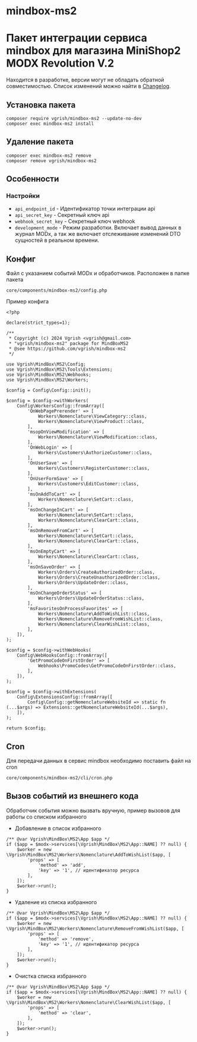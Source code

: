 # mindbox-ms2

# Пакет интеграции сервиса mindbox для магазина MiniShop2 MODX Revolution V.2

Находится в разработке, версии могут не обладать обратной совместимостью. Список изменений можно найти
в [Changelog](CHANGELOG.md).

## Установка пакета
```
composer require vgrish/mindbox-ms2 --update-no-dev
composer exec mindbox-ms2 install
```

## Удаление пакета
```
composer exec mindbox-ms2 remove
composer remove vgrish/mindbox-ms2
```

## Особенности

### Настройки

* `api_endpoint_id` - Идентификатор точки интеграции api
* `api_secret_key` - Секретный ключ api
* `webhook_secret_key` - Секретный ключ webhook
* `development_mode` - Режим разработки. Включает вывод данных в журнал MODx, а так же включает отслеживание изменений DTO сущностей в реальном времени.

## Конфиг
Файл с указанием событий MODx и обработчиков. Расположен в папке пакета 
```
core/components/mindbox-ms2/config.php
```
Пример конфига

```
<?php

declare(strict_types=1);

/**
 * Copyright (c) 2024 Vgrish <vgrish@gmail.com>
 * "vgrish/mindbox-ms2" package for MindBoxMS2
 * @see https://github.com/vgrish/mindbox-ms2
 */

use Vgrish\MindBox\MS2\Config;
use Vgrish\MindBox\MS2\Tools\Extensions;
use Vgrish\MindBox\MS2\Webhooks;
use Vgrish\MindBox\MS2\Workers;

$config = Config\Config::init();

$config = $config->withWorkers(
    Config\WorkersConfig::fromArray([
        'OnWebPagePrerender' => [
            Workers\Nomenclature\ViewCategory::class,
            Workers\Nomenclature\ViewProduct::class,
        ],
        'msopOnViewModification' => [
            Workers\Nomenclature\ViewModification::class,
        ],
        'OnWebLogin' => [
            Workers\Customers\AuthorizeCustomer::class,
        ],
        'OnUserSave' => [
            Workers\Customers\RegisterCustomer::class,
        ],
        'OnUserFormSave' => [
            Workers\Customers\EditCustomer::class,
        ],
        'msOnAddToCart' => [
            Workers\Nomenclature\SetCart::class,
        ],
        'msOnChangeInCart' => [
            Workers\Nomenclature\SetCart::class,
            Workers\Nomenclature\ClearCart::class,
        ],
        'msOnRemoveFromCart' => [
            Workers\Nomenclature\SetCart::class,
            Workers\Nomenclature\ClearCart::class,
        ],
        'msOnEmptyCart' => [
            Workers\Nomenclature\ClearCart::class,
        ],
        'msOnSaveOrder' => [
            Workers\Orders\CreateAuthorizedOrder::class,
            Workers\Orders\CreateUnauthorizedOrder::class,
            Workers\Orders\UpdateOrder::class,
        ],
        'msOnChangeOrderStatus' => [
            Workers\Orders\UpdateOrderStatus::class,
        ],
        'msFavoritesOnProcessFavorites' => [
            Workers\Nomenclature\AddToWishList::class,
            Workers\Nomenclature\RemoveFromWishList::class,
            Workers\Nomenclature\ClearWishList::class,
        ],
    ]),
);

$config = $config->withWebHooks(
    Config\WebHooksConfig::fromArray([
        'GetPromoCodeOnFirstOrder' => [
            Webhooks\PromoCodes\GetPromoCodeOnFirstOrder::class,
        ],
    ]),
);

$config = $config->withExtensions(
    Config\ExtensionsConfig::fromArray([
        Config\Config::getNomenclatureWebsiteId => static fn (...$args) => Extensions::getNomenclatureWebsiteId(...$args),
    ]),
);

return $config;
```

## Cron
Для передачи данных в сервис mindbox необходимо поставить файл на cron
```
core/components/mindbox-ms2/cli/cron.php
```

## Вызов событий из внешнего кода 
Обработчик события можно вызвать вручную, пример вызовов для работы со списком избранного

- Добавление в список избранного
```
/** @var Vgrish\MindBox\MS2\App $app */
if ($app = $modx->services[\Vgrish\MindBox\MS2\App::NAME] ?? null) {
    $worker = new \Vgrish\MindBox\MS2\Workers\Nomenclature\AddToWishList($app, [
        'props' => [
            'method' => 'add',
            'key' => '1', // идентификатор ресурса
        ],
    ]);
    $worker->run();
}
```

- Удаление из списка избранного
```
/** @var Vgrish\MindBox\MS2\App $app */
if ($app = $modx->services[\Vgrish\MindBox\MS2\App::NAME] ?? null) {
    $worker = new \Vgrish\MindBox\MS2\Workers\Nomenclature\RemoveFromWishList($app, [
        'props' => [
            'method' => 'remove',
            'key' => '1', // идентификатор ресурса
        ],
    ]);
    $worker->run();
}
```
- Очистка списка избранного
```
/** @var Vgrish\MindBox\MS2\App $app */
if ($app = $modx->services[\Vgrish\MindBox\MS2\App::NAME] ?? null) {
    $worker = new \Vgrish\MindBox\MS2\Workers\Nomenclature\ClearWishList($app, [
        'props' => [
            'method' => 'clear',
        ],
    ]);
    $worker->run();
}

```
